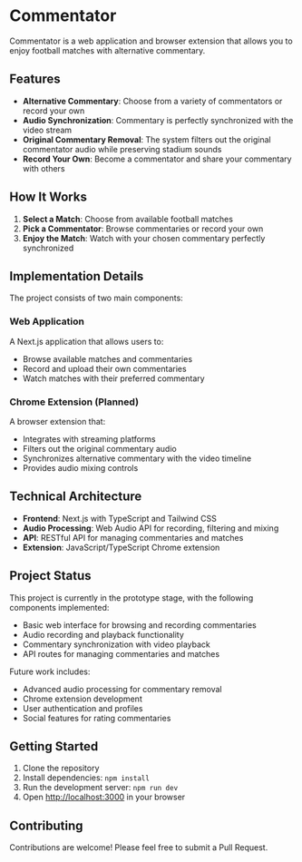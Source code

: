 # Commentator

Commentator is a web application and browser extension that allows you to enjoy football matches with alternative commentary.

## Features

- **Alternative Commentary**: Choose from a variety of commentators or record your own
- **Audio Synchronization**: Commentary is perfectly synchronized with the video stream
- **Original Commentary Removal**: The system filters out the original commentator audio while preserving stadium sounds
- **Record Your Own**: Become a commentator and share your commentary with others

## How It Works

1. **Select a Match**: Choose from available football matches
2. **Pick a Commentator**: Browse commentaries or record your own
3. **Enjoy the Match**: Watch with your chosen commentary perfectly synchronized

## Implementation Details

The project consists of two main components:

### Web Application

A Next.js application that allows users to:
- Browse available matches and commentaries
- Record and upload their own commentaries
- Watch matches with their preferred commentary

### Chrome Extension (Planned)

A browser extension that:
- Integrates with streaming platforms
- Filters out the original commentary audio
- Synchronizes alternative commentary with the video timeline
- Provides audio mixing controls

## Technical Architecture

- **Frontend**: Next.js with TypeScript and Tailwind CSS
- **Audio Processing**: Web Audio API for recording, filtering and mixing
- **API**: RESTful API for managing commentaries and matches
- **Extension**: JavaScript/TypeScript Chrome extension

## Project Status

This project is currently in the prototype stage, with the following components implemented:

- Basic web interface for browsing and recording commentaries
- Audio recording and playback functionality
- Commentary synchronization with video playback
- API routes for managing commentaries and matches

Future work includes:
- Advanced audio processing for commentary removal
- Chrome extension development
- User authentication and profiles
- Social features for rating commentaries

## Getting Started

1. Clone the repository
2. Install dependencies: `npm install`
3. Run the development server: `npm run dev`
4. Open [http://localhost:3000](http://localhost:3000) in your browser

## Contributing

Contributions are welcome! Please feel free to submit a Pull Request.
